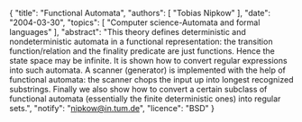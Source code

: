 {
    "title": "Functional Automata",
    "authors": [
        "Tobias Nipkow"
    ],
    "date": "2004-03-30",
    "topics": [
        "Computer science-Automata and formal languages"
    ],
    "abstract": "This theory defines deterministic and nondeterministic automata in a functional representation: the transition function/relation and the finality predicate are just functions. Hence the state space may be infinite. It is shown how to convert regular expressions into such automata. A scanner (generator) is implemented with the help of functional automata: the scanner chops the input up into longest recognized substrings. Finally we also show how to convert a certain subclass of functional automata (essentially the finite deterministic ones) into regular sets.",
    "notify": "nipkow@in.tum.de",
    "licence": "BSD"
}